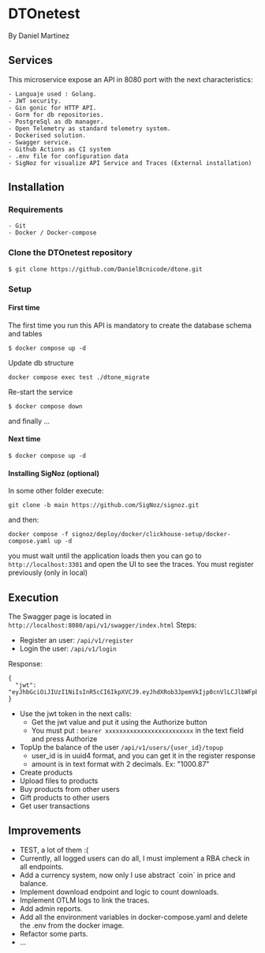 # DTOnetest
By Daniel Martinez
## Services

This microservice expose an API in 8080 port with the next characteristics:

    - Languaje used : Golang.
    - JWT security.
    - Gin gonic for HTTP API.
    - Gorm for db repositories.
    - PostgreSql as db manager.
    - Open Telemetry as standard telemetry system.
    - Dockerised solution.
    - Swagger service.
    - Github Actions as CI system
    - .env file for configuration data
    - SigNoz for visualize API Service and Traces (External installation)

## Installation
### Requirements
    - Git
    - Docker / Docker-compose
### Clone the DTOnetest repository
```
$ git clone https://github.com/DanielBcnicode/dtone.git
```
### Setup
#### First time

The first time you run this API is mandatory to create the database schema and tables

```
$ docker compose up -d
```
Update db structure
```
docker compose exec test ./dtone_migrate
```
Re-start the service
```
$ docker compose down
```
and finally ...

#### Next time
```
$ docker compose up -d
```

#### Installing SigNoz (optional)
In some other folder execute:
```
git clone -b main https://github.com/SigNoz/signoz.git
```
and then:
``` 
docker compose -f signoz/deploy/docker/clickhouse-setup/docker-compose.yaml up -d
```
you must wait until the application loads then you can go to
`http://localhost:3301` and open the UI to see the traces.
You must register previously (only in local)

## Execution
The Swagger page is located in `http://localhost:8080/api/v1/swagger/index.html`
Steps:
- Register an user: `/api/v1/register`
- Login the user: `/api/v1/login`

Response:
```
{
  "jwt": "eyJhbGciOiJIUzI1NiIsInR5cCI6IkpXVCJ9.eyJhdXRob3JpemVkIjp0cnVlLCJlbWFpbCI6InR3b0B0b3cuY29tIiwiZXhwIjoxNzIxNjYxNzEyLCJ1c2VyX2lkIjoiODE0N2QyNmEtZWQ5MS00ZjZkLWFhZmMtOWNkMTI2Mjk1NjY1In0.T46gsB4lZndfK6IUDgKQ2IdHSaxRZNbwK8HTptmJU88"
}
```

  - Use the jwt token in the next calls:
    - Get the jwt value and put it using the Authorize button
    - You must put : `bearer xxxxxxxxxxxxxxxxxxxxxxxxx` in the text field and press Authorize
  - TopUp the balance of the user `/api/v1/users/{user_id}/topup`
    - user_id is in uuid4 format, and you can get it in the register response
    - amount is in text format with 2 decimals. Ex:  "1000.87"
  - Create products
  - Upload files to products
  - Buy products from other users
  - Gift products to other users
  - Get user transactions
## Improvements 
  - TEST, a lot of them :(
  - Currently, all logged users can do all, I must implement a RBA check in all endpoints.
  - Add a currency system, now only I use abstract ´coin´ in price and balance.
  - Implement download endpoint and logic to count downloads.
  - Implement OTLM logs to link the traces.
  - Add admin reports.
  - Add all the environment variables in docker-compose.yaml and delete the .env from the docker image.
  - Refactor some parts.
  - ...
